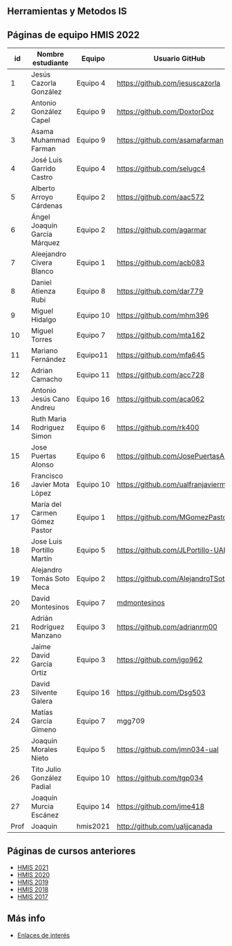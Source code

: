 ## Herramientas y Metodos IS

## Páginas de equipo HMIS 2022

id | Nombre estudiante  | Equipo | Usuario GitHub | Repositorio de Web de equipo 
-- | ----------------- | ----------------- | ----------------- | -----------------
1 | Jesús Cazorla González| Equipo 4 | https://github.com/jesuscazorla | 
2 | Antonio González Capel | Equipo 9 | https://github.com/DoxtorDoz | 
3 | Asama Muhammad Farman| Equipo 9 | https://github.com/asamafarman | 
4 | José Luis Garrido Castro | Equipo 4 | https://github.com/selugc4 | 
5 | Alberto Arroyo Cárdenas | Equipo 2 | https://github.com/aac572 | 
6 | Ángel Joaquín García Márquez | Equipo 2 | https://github.com/agarmar |
7 | Aleejandro Civera Blanco| Equipo 1 | https://github.com/acb083| 
8 |Daniel Atienza Rubi | Equipo 8 |https://github.com/dar779 | 
9 | Miguel Hidalgo | Equipo 10 | https://github.com/mhm396 |
10 | Miguel Torres | Equipo 7 | https://github.com/mta162 | 
11 | Mariano Fernández | Equipo11 | https://github.com/mfa645 | 
12 | Adrian Camacho | Equipo 11 | https://github.com/acc728 | | 
13 | Antonio Jesús Cano Andreu | Equipo 16 | https://github.com/aca062 | 
14 | Ruth Maria Rodriguez Simon | Equipo 6 | https://github.com/rk400 | 
15 | Jose Puertas Alonso | Equipo 6| https://github.com/JosePuertasAlonso | 
16 | Francisco Javier Mota López | Equipo 10 | https://github.com/ualfranjavierml |
17 | María del Carmen Gómez Pastor | Equipo 1 | https://github.com/MGomezPastor
18 | Jose Luis Portillo Martín | Equipo 5 | https://github.com/JLPortillo-UAL | 
19 | Alejandro Tomás Soto Meca | Equipo 2 | https://github.com/AlejandroTSoto |
20 | David Montesinos | Equipo 7 | [mdmontesinos](https://github.com/mdmontesinos) | https://github.com/UAL-HMIS-Equipo7/website
21 | Adrián Rodríguez Manzano | Equipo 3 | https://github.com/adrianrm00 | 
22 | Jaime David García Ortiz | Equipo 3 | https://github.com/jgo962 | 
23 |David Silvente Galera |Equipo 16 |https://github.com/Dsg503 | 
24 | Matías García Gimeno | Equipo 7 | mgg709 |
25 | Joaquin Morales Nieto | Equipo 5 | https://github.com/jmn034-ual |
26 | Tito Julio González Padial | Equipo 10 | https://github.com/tgp034 | 
27 | Joaquín Murcia Escánez | Equipo 14 | https://github.com/jme418 |
Prof | Joaquin | hmis2021 | http://github.com/ualjjcanada  |


## Páginas de cursos anteriores
* [HMIS 2021](index2021.md)
* [HMIS 2020](index2020.md)
* [HMIS 2019](index2019.md)
* [HMIS 2018](index2018.md)
* [HMIS 2017](index2017.md)

## Más info
* [Enlaces de interés](enlaces.md)
